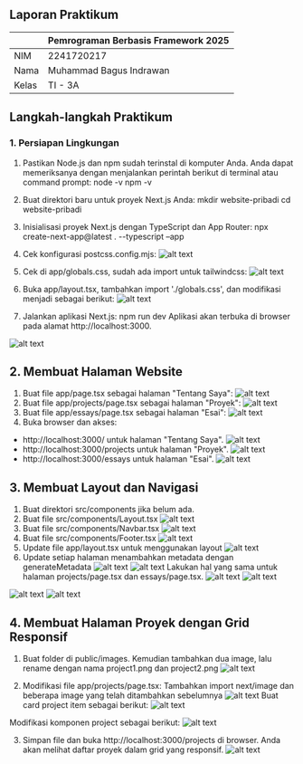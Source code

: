 ## Laporan Praktikum

|  | Pemrograman Berbasis Framework 2025 |
|--|--|
| NIM |  2241720217|
| Nama |  Muhammad Bagus Indrawan |
| Kelas | TI - 3A |

## Langkah-langkah Praktikum 
### 1. Persiapan Lingkungan 
1. Pastikan Node.js dan npm sudah terinstal di komputer Anda. Anda dapat memeriksanya dengan 
menjalankan perintah berikut di terminal atau command prompt: 
node -v 
npm -v 

2. Buat direktori baru untuk proyek Next.js Anda: 
mkdir website-pribadi 
cd website-pribadi 

3. Inisialisasi proyek Next.js dengan TypeScript dan App Router: 
npx create-next-app@latest . --typescript –app 

4. Cek konfigurasi postcss.config.mjs: 
![alt text](image-3.png)

5. Cek di app/globals.css, sudah ada import untuk tailwindcss: 
![alt text](image-2.png)

6. Buka app/layout.tsx, tambahkan import './globals.css', dan modifikasi menjadi sebagai berikut: 
![alt text](image-1.png)

7. Jalankan aplikasi Next.js: 
npm run dev 
Aplikasi akan terbuka di browser pada alamat http://localhost:3000.

![alt text](image.png)

## 2. Membuat Halaman Website 

1. Buat file app/page.tsx sebagai halaman "Tentang Saya": 
![alt text](image-7.png)
2. Buat file app/projects/page.tsx sebagai halaman "Proyek": 
![alt text](image-8.png)
3. Buat file app/essays/page.tsx sebagai halaman "Esai": 
![alt text](image-9.png)
4. Buka browser dan akses: 
- http://localhost:3000/ untuk halaman "Tentang Saya". 
![alt text](image-4.png)
- http://localhost:3000/projects untuk halaman "Proyek". 
![alt text](image-5.png)
- http://localhost:3000/essays untuk halaman "Esai".
![alt text](image-6.png)

## 3. Membuat Layout dan Navigasi

1. Buat direktori src/components jika belum ada. 
2. Buat file src/components/Layout.tsx 
![alt text](image-10.png)
3. Buat file src/components/Navbar.tsx
![alt text](image-11.png)
4. Buat file src/components/Footer.tsx
![alt text](image-12.png)
5. Update file app/layout.tsx untuk menggunakan layout
![alt text](image-13.png)
6. Update setiap halaman menambahkan metadata dengan generateMetadata
![alt text](image-14.png)
![alt text](image-19.png)
Lakukan hal yang sama untuk halaman projects/page.tsx dan essays/page.tsx. 
![alt text](image-15.png)
![alt text](image-17.png)

![alt text](image-16.png)
![alt text](image-18.png)

## 4. Membuat Halaman Proyek dengan Grid Responsif 

1. Buat folder di public/images. Kemudian tambahkan dua image, lalu rename dengan nama 
project1.png dan project2.png 
![alt text](image-20.png)

2. Modifikasi file app/projects/page.tsx: 
Tambahkan import next/image dan beberapa image yang telah ditambahkan sebelumnya 
![alt text](image-21.png)
Buat card project item sebagai berikut: 
![alt text](image-22.png)

Modifikasi komponen project sebagai berikut: 
![alt text](image-23.png)

3. Simpan file dan buka http://localhost:3000/projects di browser. Anda akan melihat daftar proyek 
dalam grid yang responsif.
![alt text](image-24.png)
